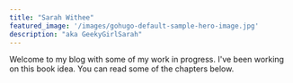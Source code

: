 ```yaml
---
title: "Sarah Withee"
featured_image: '/images/gohugo-default-sample-hero-image.jpg'
description: "aka GeekyGirlSarah"
---
```



Welcome to my blog with some of my work in progress. I've been working on this book idea. You can read some of the chapters below.
